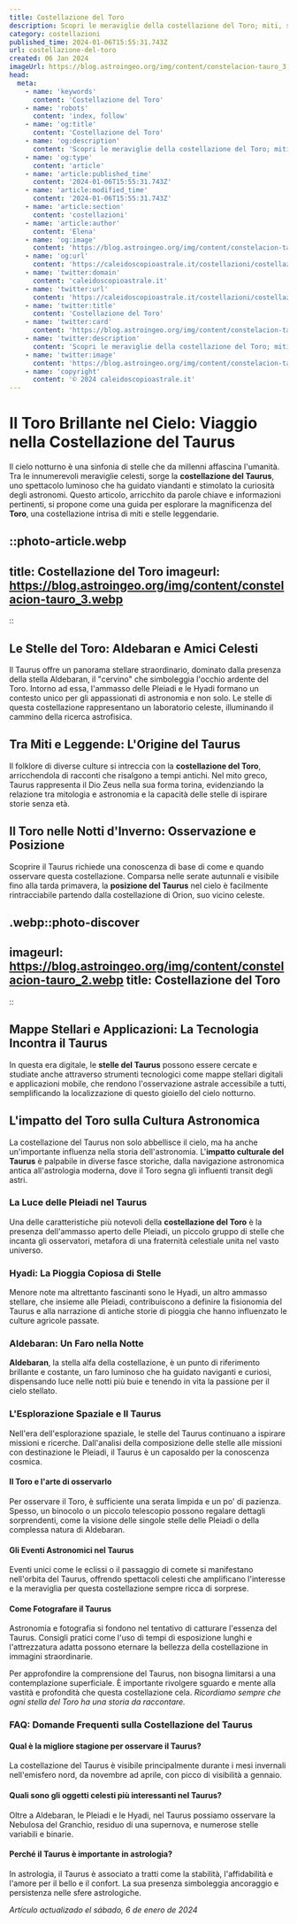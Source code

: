 ```yaml
---
title: Costellazione del Toro
description: Scopri le meraviglie della costellazione del Toro; miti, stelle brillanti e come trovarla nel cielo notturno. Lavventura astrale ti attende!
category: costellazioni
published_time: 2024-01-06T15:55:31.743Z
url: costellazione-del-toro
created: 06 Jan 2024
imageUrl: https://blog.astroingeo.org/img/content/constelacion-tauro_3.webp
head:
  meta:
    - name: 'keywords'
      content: 'Costellazione del Toro'
    - name: 'robots'
      content: 'index, follow'
    - name: 'og:title'
      content: 'Costellazione del Toro'
    - name: 'og:description'
      content: 'Scopri le meraviglie della costellazione del Toro; miti, stelle brillanti e come trovarla nel cielo notturno. Lavventura astrale ti attende!'
    - name: 'og:type'
      content: 'article'
    - name: 'article:published_time'
      content: '2024-01-06T15:55:31.743Z'
    - name: 'article:modified_time'
      content: '2024-01-06T15:55:31.743Z'
    - name: 'article:section'
      content: 'costellazioni'
    - name: 'article:author'
      content: 'Elena'
    - name: 'og:image'
      content: 'https://blog.astroingeo.org/img/content/constelacion-tauro_3.webp'
    - name: 'og:url'
      content: 'https://caleidoscopioastrale.it/costellazioni/costellazione-del-toro'
    - name: 'twitter:domain'
      content: 'caleidoscopioastrale.it'
    - name: 'twitter:url'
      content: 'https://caleidoscopioastrale.it/costellazioni/costellazione-del-toro'
    - name: 'twitter:title'
      content: 'Costellazione del Toro'
    - name: 'twitter:card'
      content: 'https://blog.astroingeo.org/img/content/constelacion-tauro_3.webp'
    - name: 'twitter:description'
      content: 'Scopri le meraviglie della costellazione del Toro; miti, stelle brillanti e come trovarla nel cielo notturno. Lavventura astrale ti attende!'
    - name: 'twitter:image'
      content: 'https://blog.astroingeo.org/img/content/constelacion-tauro_3.webp'
    - name: 'copyright'
      content: '© 2024 caleidoscopioastrale.it'
---
```

# Il Toro Brillante nel Cielo: Viaggio nella Costellazione del Taurus

Il cielo notturno è una sinfonia di stelle che da millenni affascina l'umanità. Tra le innumerevoli meraviglie celesti, sorge la **costellazione del Taurus**, uno spettacolo luminoso che ha guidato viandanti e stimolato la curiosità degli astronomi. Questo articolo, arricchito da parole chiave e informazioni pertinenti, si propone come una guida per esplorare la magnificenza del **Toro**, una costellazione intrisa di miti e stelle leggendarie.

::photo-article.webp
---
title: Costellazione del Toro
imageurl: https://blog.astroingeo.org/img/content/constelacion-tauro_3.webp
---
::

## Le Stelle del Toro: Aldebaran e Amici Celesti

Il Taurus offre un panorama stellare straordinario, dominato dalla presenza della stella Aldebaran, il "cervino" che simboleggia l'occhio ardente del Toro. Intorno ad essa, l'ammasso delle Pleiadi e le Hyadi formano un contesto unico per gli appassionati di astronomia e non solo. Le stelle di questa costellazione rappresentano un laboratorio celeste, illuminando il cammino della ricerca astrofisica.

## Tra Miti e Leggende: L'Origine del Taurus

Il folklore di diverse culture si intreccia con la **costellazione del Toro**, arricchendola di racconti che risalgono a tempi antichi. Nel mito greco, Taurus rappresenta il Dio Zeus nella sua forma torina, evidenziando la relazione tra mitologia e astronomia e la capacità delle stelle di ispirare storie senza età.

## Il Toro nelle Notti d'Inverno: Osservazione e Posizione

Scoprire il Taurus richiede una conoscenza di base di come e quando osservare questa costellazione. Comparsa nelle serate autunnali e visibile fino alla tarda primavera, la **posizione del Taurus** nel cielo è facilmente rintracciabile partendo dalla costellazione di Orion, suo vicino celeste.

.webp::photo-discover
---
imageurl: https://blog.astroingeo.org/img/content/constelacion-tauro_2.webp
title: Costellazione del Toro
---
::

## Mappe Stellari e Applicazioni: La Tecnologia Incontra il Taurus

In questa era digitale, le **stelle del Taurus** possono essere cercate e studiate anche attraverso strumenti tecnologici come mappe stellari digitali e applicazioni mobile, che rendono l'osservazione astrale accessibile a tutti, semplificando la localizzazione di questo gioiello del cielo notturno.

## L'impatto del Toro sulla Cultura Astronomica

La costellazione del Taurus non solo abbellisce il cielo, ma ha anche un'importante influenza nella storia dell'astronomia. L'**impatto culturale del Taurus** è palpabile in diverse fasce storiche, dalla navigazione astronomica antica all'astrologia moderna, dove il Toro segna gli influenti transit degli astri.

### La Luce delle Pleiadi nel Taurus

Una delle caratteristiche più notevoli della **costellazione del Toro** è la presenza dell'ammasso aperto delle Pleiadi, un piccolo gruppo di stelle che incanta gli osservatori, metafora di una fraternità celestiale unita nel vasto universo.

### Hyadi: La Pioggia Copiosa di Stelle

Menore note ma altrettanto fascinanti sono le Hyadi, un altro ammasso stellare, che insieme alle Pleiadi, contribuiscono a definire la fisionomia del Taurus e alla narrazione di antiche storie di pioggia che hanno influenzato le culture agricole passate.

### Aldebaran: Un Faro nella Notte

**Aldebaran**, la stella alfa della costellazione, è un punto di riferimento brillante e costante, un faro luminoso che ha guidato naviganti e curiosi, dispensando luce nelle notti più buie e tenendo in vita la passione per il cielo stellato.

### L'Esplorazione Spaziale e Il Taurus

Nell'era dell'esplorazione spaziale, le stelle del Taurus continuano a ispirare missioni e ricerche. Dall'analisi della composizione delle stelle alle missioni con destinazione le Pleiadi, il Taurus è un caposaldo per la conoscenza cosmica.

#### Il Toro e l'arte di osservarlo

Per osservare il Toro, è sufficiente una serata limpida e un po' di pazienza. Spesso, un binocolo o un piccolo telescopio possono regalare dettagli sorprendenti, come la visione delle singole stelle delle Pleiadi o della complessa natura di Aldebaran.

#### Gli Eventi Astronomici nel Taurus

Eventi unici come le eclissi o il passaggio di comete si manifestano nell'orbita del Taurus, offrendo spettacoli celesti che amplificano l'interesse e la meraviglia per questa costellazione sempre ricca di sorprese.

#### Come Fotografare il Taurus

Astronomia e fotografia si fondono nel tentativo di catturare l'essenza del Taurus. Consigli pratici come l'uso di tempi di esposizione lunghi e l'attrezzatura adatta possono eternare la bellezza della costellazione in immagini straordinarie.

Per approfondire la comprensione del Taurus, non bisogna limitarsi a una contemplazione superficiale. È importante rivolgere sguardo e mente alla vastità e profondità che questa costellazione cela. *Ricordiamo sempre che ogni stella del Toro ha una storia da raccontare.*

### FAQ: Domande Frequenti sulla Costellazione del Taurus

#### Qual è la migliore stagione per osservare il Taurus?
La costellazione del Taurus è visibile principalmente durante i mesi invernali nell'emisfero nord, da novembre ad aprile, con picco di visibilità a gennaio.

#### Quali sono gli oggetti celesti più interessanti nel Taurus?
Oltre a Aldebaran, le Pleiadi e le Hyadi, nel Taurus possiamo osservare la Nebulosa del Granchio, residuo di una supernova, e numerose stelle variabili e binarie.

#### Perché il Taurus è importante in astrologia?
In astrologia, il Taurus è associato a tratti come la stabilità, l'affidabilità e l'amore per il bello e il confort. La sua presenza simboleggia ancoraggio e persistenza nelle sfere astrologiche.

_Artículo actualizado el sábado, 6 de enero de 2024_